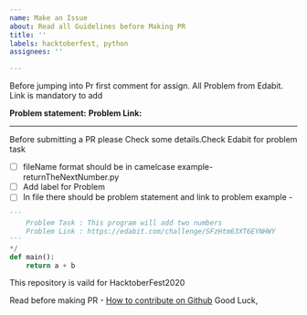 ```yaml
---
name: Make an Issue
about: Read all Guidelines before Making PR
title: ''
labels: hacktoberfest, python
assignees: ''

---
```


Before jumping into Pr first comment for assign. All Problem from Edabit. Link is mandatory to add

**Problem statement:**
**Problem Link:** 

---
Before submitting a PR please Check some details.Check Edabit for problem task

- [ ] fileName format should be in camelcase
    example- returnTheNextNumber.py
- [ ]  Add label for Problem 
- [ ]  In file there should be problem statement and link to problem
    example - 
```python
'''
    Problem Task : This program will add two numbers
    Problem Link : https://edabit.com/challenge/SFzHtm63XT6EYNHWY
'''
*/
def main():
    return a + b
```

This repository is vaild for HacktoberFest2020

Read before making PR - [How to contribute on Github](https://www.dataschool.io/how-to-contribute-on-github/)
Good Luck,
